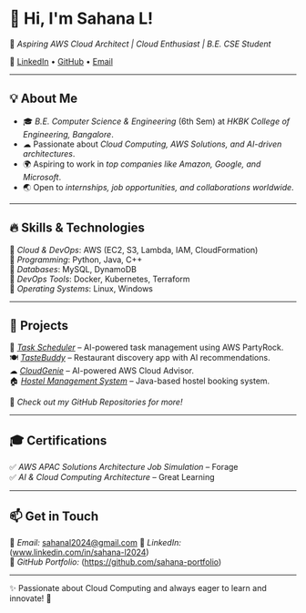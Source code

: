# 👋 Hi, I'm Sahana L!  
🚀 *Aspiring AWS Cloud Architect | Cloud Enthusiast | B.E. CSE Student*  

🔗 [LinkedIn](www.linkedin.com/in/sahana-l2024) • [GitHub](https://github.com/sahana-portfolio) • [Email](mailto:sahanal2024@gmail.com)  

---

## 💡 About Me  
- 🎓 *B.E. Computer Science & Engineering* (6th Sem) at *HKBK College of Engineering, Bangalore*.  
- ☁ Passionate about *Cloud Computing, AWS Solutions, and AI-driven architectures*.  
- 🌍 Aspiring to work in *top companies like Amazon, Google, and Microsoft*.  
- 🌏 Open to *internships, job opportunities, and collaborations worldwide*.  

---

## 🔥 Skills & Technologies  
🔹 *Cloud & DevOps*: AWS (EC2, S3, Lambda, IAM, CloudFormation)  
🔹 *Programming*: Python, Java, C++  
🔹 *Databases*: MySQL, DynamoDB  
🔹 *DevOps Tools*: Docker, Kubernetes, Terraform  
🔹 *Operating Systems*: Linux, Windows  

---

## 📌 Projects  
🚀 *[Task Scheduler](https://github.com/sahana-portfolio/Task-scheduler)* – AI-powered task management using AWS PartyRock.  
🍽 *[TasteBuddy](https://github.com/sahana-portfolio/TasteBuddy)* – Restaurant discovery app with AI recommendations.  
☁ *[CloudGenie](https://github.com/sahana-portfolio/CloudGenie)* – AI-powered AWS Cloud Advisor.   
🏠 *[Hostel Management System](#)* – Java-based hostel booking system.  

📌 *Check out my GitHub Repositories for more!*  

---

## 🎓 Certifications  
✅ *AWS APAC Solutions Architecture Job Simulation* – Forage  
✅ *AI & Cloud Computing Architecture* – Great Learning  

---

## 📫 Get in Touch  
📧 *Email:* sahanal2024@gmail.com 
💼 *LinkedIn:* (www.linkedin.com/in/sahana-l2024)  
📂 *GitHub Portfolio:* (https://github.com/sahana-portfolio)

---

✨ Passionate about Cloud Computing and always eager to learn and innovate! 🚀
